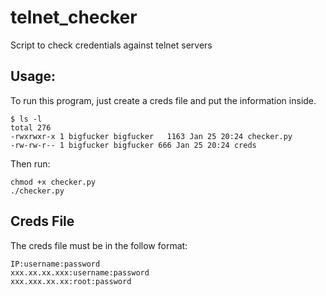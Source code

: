 # telnet_checker
Script to check credentials against telnet servers

## Usage: 
To run this program, just create a creds file and put the information inside.
```
$ ls -l
total 276
-rwxrwxr-x 1 bigfucker bigfucker   1163 Jan 25 20:24 checker.py
-rw-rw-r-- 1 bigfucker bigfucker 666 Jan 25 20:24 creds
```
Then run:

```
chmod +x checker.py
./checker.py
```


## Creds File
The creds file must be in the follow format:
```
IP:username:password
xxx.xx.xx.xxx:username:password
xxx.xxx.xx.xx:root:password
```

